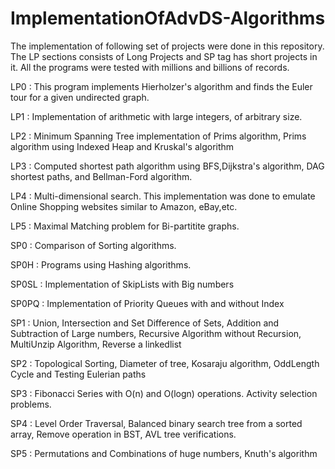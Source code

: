 # ImplementationOfAdvDS-Algorithms
The implementation of following set of projects were done in this repository. 
The LP sections consists of Long Projects and SP tag has short projects in it. All the programs were tested with millions
and billions of records.

LP0   : This program implements Hierholzer's algorithm and finds the Euler tour for a given undirected graph. 

LP1   : Implementation of arithmetic with large integers, of arbitrary size.

LP2   : Minimum Spanning Tree implementation of Prims algorithm, Prims algorithm using Indexed Heap and Kruskal's algorithm

LP3   : Computed shortest path algorithm using BFS,Dijkstra's algorithm, DAG shortest paths, and Bellman-Ford algorithm.

LP4   : Multi-dimensional search. This implementation was done to emulate Online Shopping websites similar to Amazon, eBay,etc.

LP5   : Maximal Matching problem for Bi-partitite graphs.

SP0   : Comparison of Sorting algorithms.

SP0H  : Programs using Hashing algorithms. 

SP0SL : Implementation of SkipLists with Big numbers

SP0PQ : Implementation of Priority Queues with and without Index

SP1   : Union, Intersection and Set Difference of Sets, Addition and Subtraction of Large numbers, Recursive Algorithm without Recursion,
        MultiUnzip Algorithm, Reverse a linkedlist
        
SP2   : Topological Sorting, Diameter of tree, Kosaraju algorithm, OddLength Cycle and Testing Eulerian paths

SP3   : Fibonacci Series with O(n) and O(logn) operations. Activity selection problems.

SP4   : Level Order Traversal, Balanced binary search tree from a sorted array, Remove operation in BST, AVL tree verifications.

SP5   : Permutations and Combinations of huge numbers, Knuth's algorithm
